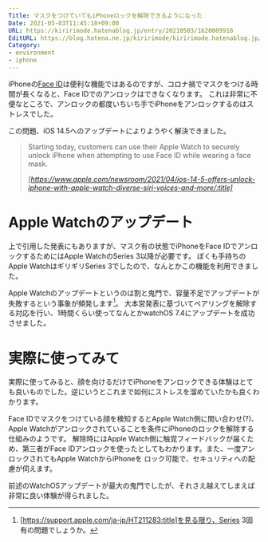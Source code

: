 ```yaml
---
Title: マスクをつけていてもiPhoneロックを解除できるようになった
Date: 2021-05-03T11:45:18+09:00
URL: https://kiririmode.hatenablog.jp/entry/20210503/1620009918
EditURL: https://blog.hatena.ne.jp/kiririmode/kiririmode.hatenablog.jp/atom/entry/26006613723739046
Category:
- environment
- iphone
---
```


iPhoneの[Face ID](https://support.apple.com/ja-jp/HT208109)は便利な機能ではあるのですが、コロナ禍でマスクをつける時間が長くなると、Face IDでのアンロックはできなくなります。
これは非常に不便なところで、アンロックの都度いちいち手でiPhoneをアンロックするのはストレスでした。

この問題、iOS 14.5へのアップデートによりようやく解決できました。

> Starting today, customers can use their Apple Watch to securely unlock iPhone when attempting to use Face ID while wearing a face mask. 
> 
> <cite>[https://www.apple.com/newsroom/2021/04/ios-14-5-offers-unlock-iphone-with-apple-watch-diverse-siri-voices-and-more/:title]</cite>

# Apple Watchのアップデート

上で引用した発表にもありますが、マスク有の状態でiPhoneをFace IDでアンロックするためにはApple WatchのSeries 3以降が必要です。
ぼくも手持ちのApple WatchはギリギリSeries 3でしたので、なんとかこの機能を利用できました。

Apple Watchのアップデートというのは割と鬼門で、容量不足でアップデートが失敗するという事象が頻発します[^1]。
大本営発表に基づいてペアリングを解除する対応を行い、1時間くらい使ってなんとかwatchOS 7.4にアップデートを成功させました。

[^1]: [https://support.apple.com/ja-jp/HT211283:title]を見る限り、Series 3固有の問題でしょうか。

# 実際に使ってみて

実際に使ってみると、顔を向けるだけでiPhoneをアンロックできる体験はとても良いものでした。逆にいうとこれまで如何にストレスを溜めていたかも良くわかります。

Face IDでマスクをつけている顔を検知するとApple Watch側に問い合わせ(?)、Apple Watchがアンロックされていることを条件にiPhoneのロックを解除する仕組みのようです。
解除時にはApple Watch側に触覚フィードバックが届くため、第三者がFace IDアンロックを使ったとしてもわかります。また、一度アンロックされてもApple WatchからiPhoneを
ロック可能で、セキュリティへの配慮が伺えます。

前述のWatchOSアップデートが最大の鬼門でしたが、それさえ越えてしまえば非常に良い体験が得られました。
